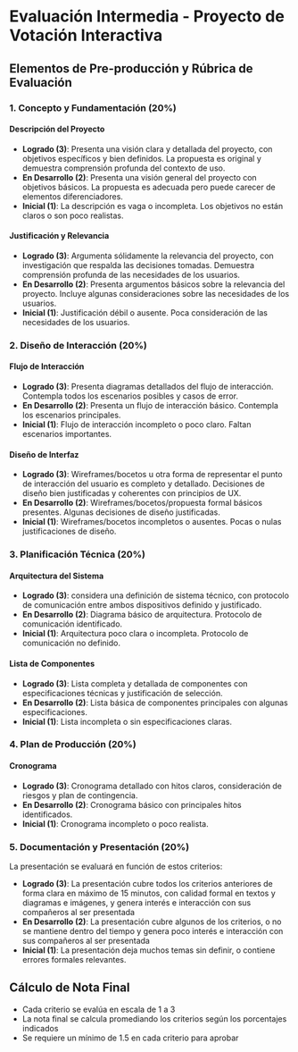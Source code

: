 # Evaluación Intermedia - Proyecto de Votación Interactiva
## Elementos de Pre-producción y Rúbrica de Evaluación

### 1. Concepto y Fundamentación (20%)

#### Descripción del Proyecto
- **Logrado (3)**: Presenta una visión clara y detallada del proyecto, con objetivos específicos y bien definidos. La propuesta es original y demuestra comprensión profunda del contexto de uso.
- **En Desarrollo (2)**: Presenta una visión general del proyecto con objetivos básicos. La propuesta es adecuada pero puede carecer de elementos diferenciadores.
- **Inicial (1)**: La descripción es vaga o incompleta. Los objetivos no están claros o son poco realistas.

#### Justificación y Relevancia
- **Logrado (3)**: Argumenta sólidamente la relevancia del proyecto, con investigación que respalda las decisiones tomadas. Demuestra comprensión profunda de las necesidades de los usuarios.
- **En Desarrollo (2)**: Presenta argumentos básicos sobre la relevancia del proyecto. Incluye algunas consideraciones sobre las necesidades de los usuarios.
- **Inicial (1)**: Justificación débil o ausente. Poca consideración de las necesidades de los usuarios.

### 2. Diseño de Interacción (20%)

#### Flujo de Interacción
- **Logrado (3)**: Presenta diagramas detallados del flujo de interacción. Contempla todos los escenarios posibles y casos de error.
- **En Desarrollo (2)**: Presenta un flujo de interacción básico. Contempla los escenarios principales.
- **Inicial (1)**: Flujo de interacción incompleto o poco claro. Faltan escenarios importantes.

#### Diseño de Interfaz
- **Logrado (3)**: Wireframes/bocetos u otra forma de representar el punto de interacción del usuario es completo y detallado. Decisiones de diseño bien justificadas y coherentes con principios de UX.
- **En Desarrollo (2)**: Wireframes/bocetos/propuesta formal básicos presentes. Algunas decisiones de diseño justificadas.
- **Inicial (1)**: Wireframes/bocetos incompletos o ausentes. Pocas o nulas justificaciones de diseño.

### 3. Planificación Técnica (20%)

#### Arquitectura del Sistema
- **Logrado (3)**: considera una definición de sistema técnico, con protocolo de comunicación entre ambos dispositivos definido y justificado.
- **En Desarrollo (2)**: Diagrama básico de arquitectura. Protocolo de comunicación identificado.
- **Inicial (1)**: Arquitectura poco clara o incompleta. Protocolo de comunicación no definido.

#### Lista de Componentes
- **Logrado (3)**: Lista completa y detallada de componentes con especificaciones técnicas y justificación de selección.
- **En Desarrollo (2)**: Lista básica de componentes principales con algunas especificaciones.
- **Inicial (1)**: Lista incompleta o sin especificaciones claras.

### 4. Plan de Producción (20%)

#### Cronograma
- **Logrado (3)**: Cronograma detallado con hitos claros, consideración de riesgos y plan de contingencia.
- **En Desarrollo (2)**: Cronograma básico con principales hitos identificados.
- **Inicial (1)**: Cronograma incompleto o poco realista.

### 5. Documentación y Presentación (20%)

La presentación se evaluará en función de estos criterios: 
- **Logrado (3)**: La presentación cubre todos los criterios anteriores de forma clara en máximo de 15 minutos, con calidad formal en textos y diagramas e imágenes, y genera interés e interacción con sus compañeros al ser presentada
- **En Desarrollo (2)**: La presentación cubre algunos de los criterios, o no se mantiene dentro del tiempo y genera poco interés e interacción con sus compañeros al ser presentada
- **Inicial (1)**: La presentación deja muchos temas sin definir, o contiene errores formales relevantes.
  
## Cálculo de Nota Final
- Cada criterio se evalúa en escala de 1 a 3
- La nota final se calcula promediando los criterios según los porcentajes indicados
- Se requiere un mínimo de 1.5 en cada criterio para aprobar
